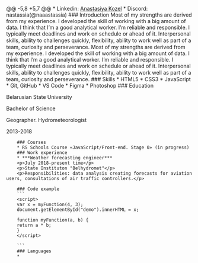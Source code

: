 @@ -5,8 +5,7 @@
		* Linkedin: [Anastasiya Kozel](https://www.linkedin.com/in/nastyakozelwebdesigner/)
		* Discord: nastassia(@naaastassia)
		### Introduction
		Most of my strengths are derived from my experience. 
		I developed the skill of working with a big amount of data. I think that I’m a good analytical worker. I’m reliable and responsible. I typically meet deadlines and work on schedule or ahead of it. Interpersonal skills, ability to challenges quickly, ﬂexibility, ability to work well as part of a team, curiosity and perseverance. 
		Most of my strengths are derived from my experience. I developed the skill of working with a big amount of data. I think that I’m a good analytical worker. I’m reliable and responsible. I typically meet deadlines and work on schedule or ahead of it. Interpersonal skills, ability to challenges quickly, ﬂexibility, ability to work well as part of a team, curiosity and perseverance. 
		### Skills
		* HTML5 
		* CSS3 
		* JavaScript
		* Git, GitHub
		* VS Code
		* Figma
		* Photoshop
		### Education
		<p>Belarusian State University</p>
		<p>Bachelor of Science</p>
		<p>Geographer. Hydrometeorologist</p>
		<p>2013-2018</p>
		
		### Courses
		* RS Schools Course «JavaScript/Front-end. Stage 0» (in progress)
		### Work experience
		* ***Weather forecasting engineer***
		<p>July 2018-present time</p>
		<p>State Instituton "Belhydromet"</p>
		<p>Responsibilities: data analysis creating forecasts for aviation users, consultations of air traffic controllers.</p>
		
		### Code example
		```
		<script>
		var x = myFunction(4, 3);
		document.getElementById("demo").innerHTML = x;
		
		function myFunction(a, b) {
		return a * b;
		}
		</script>
		
		```
		### Languages
		* 
